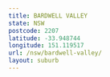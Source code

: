 ```yaml
---
title: BARDWELL VALLEY
state: NSW
postcode: 2207
latitude: -33.948744
longitude: 151.119517
url: /nsw/bardwell-valley/
layout: suburb
---
```

